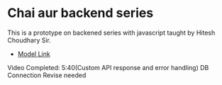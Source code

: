 # Chai aur backend series
This is a prototype on backened series with javascript taught by Hitesh Choudhary Sir.
- [Model Link](https://app.eraser.io/workspace/YtPqZ1VogxGy1jzIDkzj?origin=share)


Video Completed: 5:40(Custom API response and error handling)
DB Connection Revise needed